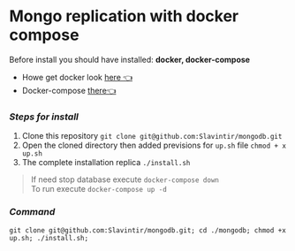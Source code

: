 # Mongo replication with docker compose

Before install you should have installed: **docker, docker-compose**

- Howe get docker look [here 👈](https://docs.docker.com/get-docker/)
- Docker-compose [there👈]([https://docs.docker.com/compose/install/](https://docs.docker.com/compose/install/))
### ***Steps for install***

 1. Clone this repository `git clone git@github.com:Slavintir/mongodb.git`
 2. Open the cloned directory then added previsions for `up.sh` file `chmod + x up.sh`
 3. The complete installation replica  `./install.sh`

> If need stop database execute `docker-compose down`  
> To run execute `docker-compose up -d`

### ***Command***

```
git clone git@github.com:Slavintir/mongodb.git; cd ./mongodb; chmod +x up.sh; ./install.sh;
```
